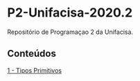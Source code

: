 # P2-Unifacisa-2020.2
Repositório de Programaçao 2 da Unifacisa. 

## Conteúdos

[1 - Tipos Primitivos](conteudos/TiposPrimitivos.md)






